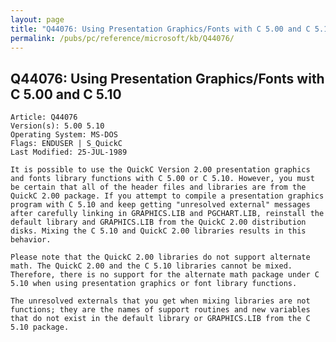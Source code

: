```yaml
---
layout: page
title: "Q44076: Using Presentation Graphics/Fonts with C 5.00 and C 5.10"
permalink: /pubs/pc/reference/microsoft/kb/Q44076/
---
```


## Q44076: Using Presentation Graphics/Fonts with C 5.00 and C 5.10

	Article: Q44076
	Version(s): 5.00 5.10
	Operating System: MS-DOS
	Flags: ENDUSER | S_QuickC
	Last Modified: 25-JUL-1989
	
	It is possible to use the QuickC Version 2.00 presentation graphics
	and fonts library functions with C 5.00 or C 5.10. However, you must
	be certain that all of the header files and libraries are from the
	QuickC 2.00 package. If you attempt to compile a presentation graphics
	program with C 5.10 and keep getting "unresolved external" messages
	after carefully linking in GRAPHICS.LIB and PGCHART.LIB, reinstall the
	default library and GRAPHICS.LIB from the QuickC 2.00 distribution
	disks. Mixing the C 5.10 and QuickC 2.00 libraries results in this
	behavior.
	
	Please note that the QuickC 2.00 libraries do not support alternate
	math. The QuickC 2.00 and the C 5.10 libraries cannot be mixed.
	Therefore, there is no support for the alternate math package under C
	5.10 when using presentation graphics or font library functions.
	
	The unresolved externals that you get when mixing libraries are not
	functions; they are the names of support routines and new variables
	that do not exist in the default library or GRAPHICS.LIB from the C
	5.10 package.
